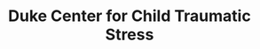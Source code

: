 ---
layout: resume
title: Duke Center for Child Traumatic Stress
dates: December 2018 - April 2019
role: Database Analyst and Web Developer
order: 4
stack:
  - Developed and implemented project-specific data management plans in MSSQL Server for 100+ medical clinics.
  - Advised clinicians, administrators and psychiatry researchers on proper data entry conventions.
  - Compiled and wrote documentation for database development and Salesforce integrations.
---